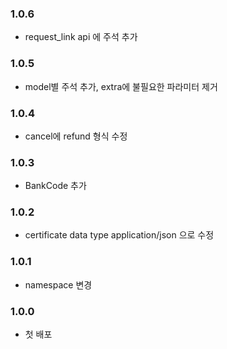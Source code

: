 ### 1.0.6 
- request_link api 에 주석 추가 

### 1.0.5
- model별 주석 추가, extra에 불필요한 파라미터 제거

### 1.0.4

- cancel에 refund 형식 수정 

### 1.0.3 

- BankCode 추가

### 1.0.2
- certificate data type application/json 으로 수정

### 1.0.1
- namespace 변경  

### 1.0.0

- 첫 배포 
